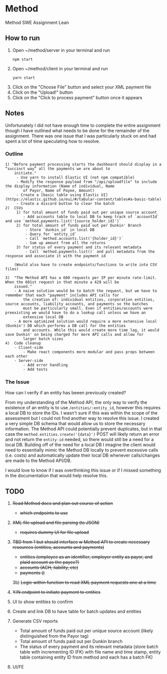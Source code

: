 # Method
Method SWE Assignment Lean

## How to run
1) Open ~/method/server in your terminal and run
    ```
    npm start
    ```
2) Open ~/method/client in your terminal and run
    ```
    yarn start
    ```
3) Click on the "Choose File" button and select your XML payment file
4) Click on the "Upload!" button
5) Click on the "Click to process payment" button once it appears

## Notes
Unfortunately I did not have enough time to complete the entire assignment though I have outlined what needs to be done for 
the remainder of the assignment. There was one issue that I was particularly stuck on and had spent a lot of time speculating
how to resolve.
### Outline
    1) "Before payment processing starts the dashboard should display in a “succinct way” all the payments we are about to 
        initiate."
         - Use yarn to install Elastic UI (not npm compatible)
         - Modify the response payload from "/api/uploadfile" to include the display information (Name of individual, Name 
            of Payor, Name of Payee, Amount)
         - Create a [basic table using Elastic UI](https://elastic.github.io/eui/#/tabular-content/tables#a-basic-table)
         - Create a discard button to clear the batch
    2)  CSVs
         1) for total amount of funds paid out per unique source account
            - Add accounts table to local DB to keep track of `accountId` and use `method.payments.list('{source_holder_id}')`
         2) for total amount of funds paid out per Dunkin' Branch
             - Store `dunkin_id` in local DB
             - Query for `entity_id`
             - Call `method.accounts.list('{holder_id}')`
             - Sum up amount from all the returns
         3) for status of every payment and its relevant metadata
             - Call `method.payments.list()` and pull metadata from the response and associate it with the payment id
    
        (Would also have to create endpoints/functions to write into CSV files)

    3)  "The Method API has a 600 requests per IP per minute rate-limit. When the 601st request in that minute a 429 will be 
        issued."
        - A naive solution would be to batch the request, but we have to remember that each "payment" includes API calls for 
            the creation of: individual entities, corporation entities, source accounts, liability accounts, and payments so the batches 
            must be particularly small. Even if entities/accounts were preexisting we would have to do a lookup call unless we have an 
            extensive local DB
        - A more optimized solution would require a more extensive local (Dunkin') DB which performs a DB call for the entities 
            and accounts. While this would create more time lag, it would save Dunkin' on being charged for more API calls and allow for 
            larger batch sizes
    4)  Code cleanup
        - Client-side
            - Make react components more modular and pass props between each other
        - Server-side
            - Add error handling
            - Add tests

### The Issue
How can I verify if an entity has beeen previously created?

From my understanding of the Method API, the only way to verify the existence of an entity is to use `/entities/:entity_id`, however
this requires a local DB to store the IDs. I wasn't sure if this was within the scope of the assessment but I could not find another
way to resolve this issue. I created a very simple DB schema that would allow us to store the necessary information. The Method API 
could potentially prevent duplicates, but in that case the `method.entities.create('{data}')` POST will likely return an error and 
not return the `entity-id` needed, so there would still be a need for a local DB. Building off of the need for a local DB I imagine
the client would need to essentially mimic the Method DB locally to prevent excessive calls (i.e. costs) and automatically update their 
local DB whenever calls/changes are made to the Method API/DB. 

I would love to know if I was overthinking this issue or if I missed something in the documentation that would help resolve this.


## TODO
1) ~~Read Method docs and plan out course of action~~
    - ~~which endpoints to use~~
2) ~~XML file upload and file parsing (to JSON)~~
    - ~~requires dummy UI for file upload~~
3) ~~TBD from 1 but should interface w Method API to create necessary resources (entities, accounts and payments)~~
    - ~~entities (employee as an identifier, employer entity as payor, and plaid account as the payee?)~~
    - ~~accounts (ACH, liability, etc)~~
    - ~~payments ()~~
      
   3b) ~~Logic within function to read XML payment requests one at a time~~
4) ~~Y/N endpoint to initiate payment to entities~~
5) UI to show entities to confirm
6) Create and link DB to have table for batch updates and entities
7) Generate CSV reports
   - Total amount of funds paid out per unique source account (likely distinguished from the Payor tag)
   - Total amount of funds paid out per Dunkin branch
   - The status of every payment and its relevant metadata (store batch table with incrementing ID (FK) with file name and time stamp, entity table containing entity ID from method and each has a batch FK)
 8) UI/FE

